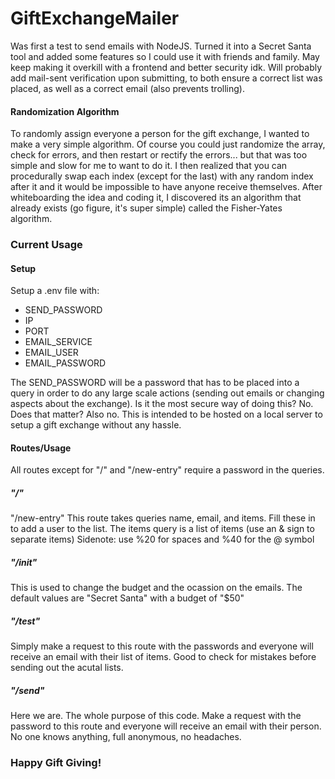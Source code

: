 # GiftExchangeMailer
 Was first a test to send emails with NodeJS. Turned it into a Secret Santa tool and added some features so I could use it with friends and family. May keep making it overkill with a frontend and better security idk. Will probably add mail-sent verification upon submitting, to both ensure a correct list was placed, as well as a correct email (also prevents trolling).

 <h4>Randomization Algorithm</h4>
To randomly assign everyone a person for the gift exchange, I wanted to make a very simple algorithm. Of course you could just randomize the array, check for errors, and then restart or rectify the errors... but that was too simple and slow for me to want to do it. I then realized that you can procedurally swap each index (except for the last) with any random index after it and it would be impossible to have anyone receive themselves. After whiteboarding the idea and coding it, I discovered its an algorithm that already exists (go figure, it's super simple) called the Fisher-Yates algorithm.

<h3>Current Usage</h3>
<h4>Setup</h4>
Setup a .env file with:
<ul>
  <li>
  SEND_PASSWORD
 </li>
 <li>
  IP
 </li>
  <li>
  PORT
 </li>
  <li>
  EMAIL_SERVICE
 </li>
  <li>
  EMAIL_USER
 </li>
  <li>
  EMAIL_PASSWORD
 </li>
</ul>

The SEND_PASSWORD will be a password that has to be placed into a query in order to do any large scale actions (sending out emails or changing aspects about the exchange). Is it the most secure way of doing this? No. Does that matter? Also no. This is intended to be hosted on a local server to setup a gift exchange without any hassle.

<h4>
 Routes/Usage
</h4>

All routes except for "/" and "/new-entry" require a password in the queries.

<h5>
 "/"
</h5
 This route is just to check for a connection to the API.
 
<h5>
 "/new-entry"
</h5>
This route takes queries name, email, and items. Fill these in to add a user to the list. The items query is a list of items (use an & sign to separate items)
Sidenote: use %20 for spaces and %40 for the @ symbol

<h5>
 "/init"
</h5>
This is used to change the budget and the ocassion on the emails. The default values are "Secret Santa" with a budget of "$50"

<h5>
 "/test"
</h5>
Simply make a request to this route with the passwords and everyone will receive an email with their list of items. Good to check for mistakes before sending out the acutal lists.

<h5>
 "/send"
</h5>
Here we are. The whole purpose of this code. Make a request with the password to this route and everyone will receive an email with their person. No one knows anything, full anonymous, no headaches.

<h3>Happy Gift Giving!</h3>

